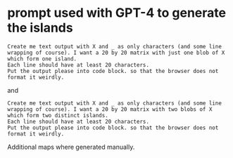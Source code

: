 # prompt used with GPT-4 to generate the islands
```
Create me text output with X and _ as only characters (and some line wrapping of course). I want a 20 by 20 matrix with just one blob of X which form one island.
Each line should have at least 20 characters.
Put the output please into code block. so that the browser does not format it weirdly.
```

and
```
Create me text output with X and _ as only characters (and some line wrapping of course). I want a 20 by 20 matrix with two blobs of X which form two distinct islands.
Each line should have at least 20 characters.
Put the output please into code block. so that the browser does not format it weirdly.
```

Additional maps where generated manually.
